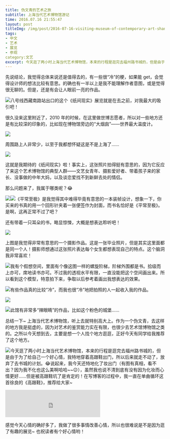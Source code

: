 ```yaml
---
title: 伪文青的艺术之旅
subtitle: 上海当代艺术博物馆游记
time: 2016.07.16 21:55:47
layout: post
titleImg: /img/post/2016-07-16-visiting-museum-of-contemporary-art-shanghai-00.jpg
tags:
- 中文
- 艺术
- 展览
- 参观
category:文艺
excerpt: 今天逛了两小时上海当代艺术博物馆，本来的行程是逛完去福州路书城的，但是由于为了给自己一个好心情，我是穿着高跟鞋出门的，所以后来就走不动了，放弃了去书城的计划。
---
```


先说结论，我觉得总体来说还是值得去的，有一些很“冷”的梗，如果能 get，会觉得设计师的想法比较有意思。的确也有一半以上是我不能理解作者意图，或是觉得很无聊的。但是，还是有会让人眼前一亮的作品。

<img class="toggle-img" src="{{ site.loadingImg }}" data-src="{{ site.url }}/img/post/2016-07-16-visiting-museum-of-contemporary-art-shanghai-01.jpg" />八号线西藏南路站出口的这个《纸间现实》展览就是在去之前，对我最大的吸引吧！

很久没来这里附近了，2010 年的时候，在这里做世博志愿者，所以对一些地方还是有比较深的印象的，比如现在博物馆旁边的“大烟囱”——世界最大温度计。

<img class="single-img" src="{{ site.loadingImg }}" data-src="{{ site.url }}/img/post/2016-07-16-visiting-museum-of-contemporary-art-shanghai-02.jpg" />

周围路上人非常少，以至于我都想怀疑这是不是上海了……

<img class="single-img" src="{{ site.loadingImg }}" data-src="{{ site.url }}/img/post/2016-07-16-visiting-museum-of-contemporary-art-shanghai-03.jpg" />

这就是我期待的《纸间现实》啦！事实上，这张照片拍得挺有意思的，因为它反应了来这个艺术博物馆的典型人群——文艺女青年、摄影爱好者、带着孩子来的家长、没事做的中年大妈，以及谈恋爱找不到新鲜去处的情侣。

那么问题来了，我属于哪类呢？:joy:

<img class="post-img" src="{{ site.loadingImg }}" data-src="{{ site.url }}/img/post/2016-07-16-visiting-museum-of-contemporary-art-shanghai-05.jpg" /><img class="post-img" src="{{ site.loadingImg }}" data-src="{{ site.url }}/img/post/2016-07-16-visiting-museum-of-contemporary-art-shanghai-06.jpg" />《平常至极》是我觉得其中难得毕竟有意思的一本装帧设计，想象一下，你买来的书真的用一个回形针夹着一张便签作为封面，而书名恰好是《平常至极》。是啊，这再正常不过了吧？

还有带着一只耳朵的书，略显惊悚，大概是想表达聆听吧！

<img class="single-img" src="{{ site.loadingImg }}" data-src="{{ site.url }}/img/post/2016-07-16-visiting-museum-of-contemporary-art-shanghai-07.jpg" />

上图是我觉得非常有意思的一个摄影作品。这是一张毕业照片，但是其实这里面都是同一个人！摄影师想通过这张照片表达每个女生都想表现自己的特点。这个脑洞我非常喜欢！

<img class="post-img" src="{{ site.loadingImg }}" data-src="{{ site.url }}/img/post/2016-07-16-visiting-museum-of-contemporary-art-shanghai-08.jpg" />我有个假想空间，里面有个像这图一样的螺旋阶梯，阶梯外围都是书。拾级而上亦可，席地读书亦可。不过我的透视水平有限，一直没能把这个空间画出来。所以看到这个模型，特意拍下来，争取以后参考着画出我想表达的效果。

<img class="toggle-img" src="{{ site.loadingImg }}" data-src="{{ site.url }}/img/post/2016-07-16-visiting-museum-of-contemporary-art-shanghai-09.jpg" />有些作品真的比较“冷”，而我也很“冷”地把拍照的人一起收入我的作品。

<img class="single-img" src="{{ site.loadingImg }}" data-src="{{ site.url }}/img/post/2016-07-16-visiting-museum-of-contemporary-art-shanghai-10.jpg" />

<img class="post-img" src="{{ site.loadingImg }}" data-src="{{ site.url }}/img/post/2016-07-16-visiting-museum-of-contemporary-art-shanghai-11.jpg" />此馆有非常多“辣眼睛”的作品，比如这个粉色的城堡……

总结一下~ 上海当代艺术博物馆，听上去就特别高大上。作为一个伪文青，去这样的地方我是挺虚的，因为对艺术的鉴赏能力实在有限，也很少去艺术馆博物馆之类的。之所以今天想到去，主要是想一个人找个地方逛逛，正好今天有同学给我推荐了这个地方。

<img class="toggle-img" src="{{ site.loadingImg }}" data-src="{{ site.url }}/img/post/2016-07-16-visiting-museum-of-contemporary-art-shanghai-04.jpg" />今天逛了两小时上海当代艺术博物馆，本来的行程是逛完去福州路书城的，但是由于为了给自己一个好心情，我特地穿着高跟鞋出门，所以后来就走不动了，放弃了去书城的计划。:joy:说起来，我今天还特地化了妆出门（有图有真相，看不出？因为我不化也这么美啊哈哈~~:wink:），虽然我也说不清到底有没有因为化妆而心情更好……但是被高跟鞋坑了是肯定的！在写博客的过程中，我一直在单曲循环这首徐良的《高跟鞋》，推荐给大家~

<iframe frameborder="no" border="0" marginwidth="0" marginheight="0" width="300px" height="86" src="http://music.163.com/outchain/player?type=2&id=421148491&auto=0&height=66"></iframe>

感觉今天心情的确好多了，我做了很多事情改善心情，所以也很难说是不是因为逛了有趣的展览~ 也祝读者有个好心情哟！
